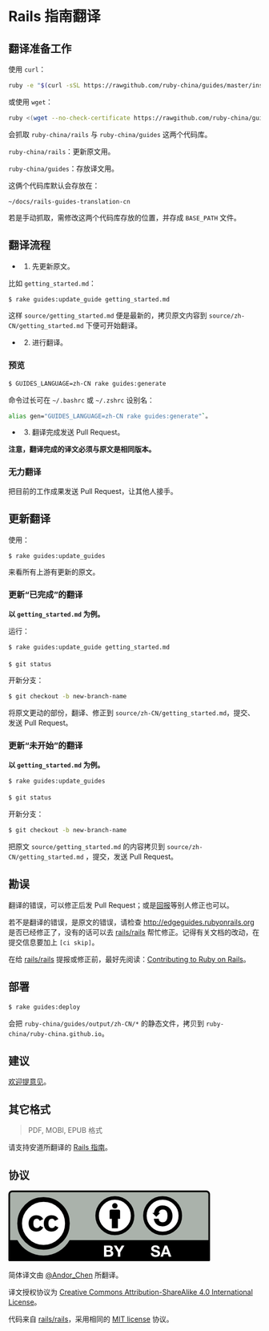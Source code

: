Rails 指南翻译
=============

翻译准备工作
----------

使用 `curl`：

```bash
ruby -e "$(curl -sSL https://rawgithub.com/ruby-china/guides/master/install.rb)"
```

或使用 `wget`：

```bash
ruby <(wget --no-check-certificate https://rawgithub.com/ruby-china/guides/master/install.rb -O -)
```

会抓取 `ruby-china/rails` 与 `ruby-china/guides` 这两个代码库。

`ruby-china/rails`：更新原文用。

`ruby-china/guides`：存放译文用。

这俩个代码库默认会存放在：

```
~/docs/rails-guides-translation-cn
```

若是手动抓取，需修改这两个代码库存放的位置，并存成 `BASE_PATH` 文件。

翻译流程
-------

* 1. 先更新原文。

比如 `getting_started.md`：

```bash
$ rake guides:update_guide getting_started.md
```

这样 `source/getting_started.md` 便是最新的，拷贝原文内容到 `source/zh-CN/getting_started.md` 下便可开始翻译。

* 2. 进行翻译。

### 预览

```bash
$ GUIDES_LANGUAGE=zh-CN rake guides:generate
```

命令过长可在 `~/.bashrc` 或 `~/.zshrc` 设别名：

```bash
alias gen="GUIDES_LANGUAGE=zh-CN rake guides:generate"`。
```

* 3. 翻译完成发送 Pull Request。

**注意，翻译完成的译文必须与原文是相同版本。**

### 无力翻译

把目前的工作成果发送 Pull Request，让其他人接手。

更新翻译
-------

使用：

```bash
$ rake guides:update_guides
```

来看所有上游有更新的原文。

### 更新“已完成”的翻译

**以 `getting_started.md` 为例。**

运行：

```bash
$ rake guides:update_guide getting_started.md

$ git status
```

开新分支：

```bash
$ git checkout -b new-branch-name
```

将原文更动的部份，翻译、修正到 `source/zh-CN/getting_started.md`，提交、发送 Pull Request。

### 更新“未开始”的翻译

**以 `getting_started.md` 为例。**

```bash
$ rake guides:update_guides

$ git status
```

开新分支：

```bash
$ git checkout -b new-branch-name
```

把原文 `source/getting_started.md` 的内容拷贝到 `source/zh-CN/getting_started.md` ，提交，发送 Pull Request。

勘误
----

翻译的错误，可以修正后发 Pull Request；或是[回报](https://github.com/ruby-china/guides/issues/new)等别人修正也可以。

若不是翻译的错误，是原文的错误，请检查 http://edgeguides.rubyonrails.org 是否已经修正了，没有的话可以去 [rails/rails][rails] 帮忙修正。记得有关文档的改动，在提交信息要加上 `[ci skip]`。

在给 [rails/rails][rails] 提报或修正前，最好先阅读：[Contributing to Ruby on Rails](http://edgeguides.rubyonrails.org/contributing_to_ruby_on_rails.html)。

部署
----

```bash
$ rake guides:deploy
```

会把 `ruby-china/guides/output/zh-CN/*` 的静态文件，拷贝到 `ruby-china/ruby-china.github.io`。

建议
----

[欢迎提意见](https://github.com/ruby-china/guides/issues/new)。

其它格式
-------

> PDF, MOBI, EPUB 格式

请支持安道所翻译的 [Rails 指南](https://selfstore.io/products/13)。

协议
----

![CC-BY-SA](CC-BY-SA.png)

简体译文由 [@Andor_Chen](http://about.ac) 所翻译。

译文授权协议为 [Creative Commons Attribution-ShareAlike 4.0 International License](https://creativecommons.org/licenses/by-sa/4.0/)。

代码来自 [rails/rails][rails]，采用相同的 [MIT license](http://opensource.org/licenses/MIT) 协议。

[rails]: https://github.com/rails/rails
